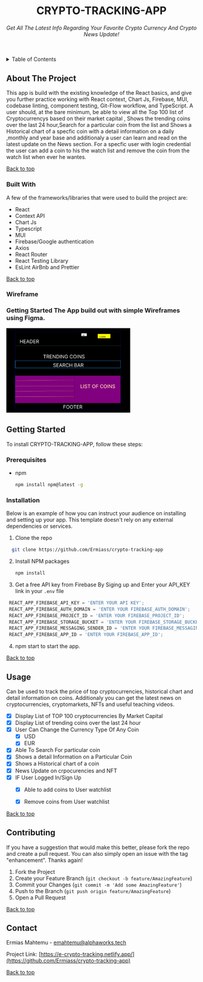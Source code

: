<!-- PROJECT Header -->
<a id="top"></a>
<br />
<div align="center">

  <h1 align="center">CRYPTO-TRACKING-APP </h1>


  <p align="center">
   <h6>Get All The Latest Info Regarding Your Favorite Crypto Currency And Crypto News Update!</h6>
    <br />
    <!-- <a href="https://github.com/othneildrew/Best-README-Template">View Demo</a> -->
</div>

<!-- TABLE OF CONTENTS -->
<details>
  <summary>Table of Contents</summary>
  <ol>
    <li>
      <a href="#about-the-project">About The Project</a>
      <ul>
        <li><a href="#built-with">Built With</a></li>
        <li><a href="#wireframe">Wireframe</a></li>
      </ul>
    </li>
    <li>
      <a href="#getting-started">Getting Started</a>
      <ul>
        <li><a href="#prerequisites">Prerequisites</a></li>
        <li><a href="#installation">Installation</a></li>
      </ul>
    <li><a href="#contact">Contact</a></li>
  </ol>
</details>



<!-- ABOUT THE PROJECT -->
## About The Project

This app is build with the existing knowledge of the React basics, and give you further practice working with React context, Chart Js, Firebase, MUI, codebase linting, component testing, Git-Flow workflow, and TypeScript.
 A user should, at the bare minimum, be able to view all the Top 100 list of Cryptocurrencys based on their market capital , Shows the trending coins over the last 24 hour,Search for a particular coin from the list and Shows a Historical chart of a specfic coin with a detail information on a daily ,monthly and year base and additionaly a user can learn and read on the latest update on the News section.
For a specfic user with login  credential the user can add a coin to his the watch list and remove the coin from the watch list when ever he wantes.


<p><a  align="right" href="#top">Back to top</a></p>

### Built With

A few of the frameworks/libraries that were used to build the project are:

* React
* Context API
* Chart Js
* Typescript
* MUI
* Firebase/Google authentication
* Axios
* React Router
* React Testing Library
* EsLint AirBnb and Prettier


<p><a  align="right" href="#top">Back to top</a></p>

### Wireframe
  ### Getting Started The App build out with simple Wireframes using Figma.
<img width="328" alt="wirefram-backend-blog-app" src="./public/wireframe.jpeg">


## Getting Started

To install CRYPTO-TRACKING-APP, follow these steps:
### Prerequisites


* npm
  
  ```sh
  npm install npm@latest -g
  ```
  

### Installation

Below is an example of how you can instruct your audience on installing and setting up your app. This template doesn't rely on any external dependencies or services.

1. Clone the repo
 ```sh
   git clone https://github.com/Ermiass/crypto-tracking-app
   ```
2. Install NPM packages
   ```sh
   npm install
   ```
3. Get a free  API key from Firebase By Siging up and Enter your  API_KEY link in your `.env` file 
  ```js
   REACT_APP_FIREBASE_API_KEY = 'ENTER YOUR API KEY';
   REACT_APP_FIREBASE_AUTH_DOMAIN = 'ENTER YOUR FIREBASE_AUTH_DOMAIN';
   REACT_APP_FIREBASE_PROJECT_ID = 'ENTER YOUR FIREBASE_PROJECT_ID';
   REACT_APP_FIREBASE_STORAGE_BUCKET = 'ENTER YOUR FIREBASE_STORAGE_BUCKET';
   REACT_APP_FIREBASE_MESSAGING_SENDER_ID = 'ENTER YOUR FIREBASE_MESSAGING_SENDER_ID';
   REACT_APP_FIREBASE_APP_ID = 'ENTER YOUR FIREBASE_APP_ID';
   ```
4. npm start to start the app.


<p><a  align="right" href="#top">Back to top</a></p>



<!-- USAGE EXAMPLES -->
## Usage

Can be used to track the price of top cryptocurrencies, historical chart and detail information on coins.
Additionaly you can  get the latest news on cryptocurrencies, cryptomarkets, NFTs and useful  teaching videos.

- [x] Display  List of TOP 100 cryptocurrencies By Market Capital
- [x] Display List of trending coins over the last 24 hour
- [x] User Can Change the Currency Type Of Any Coin
    - [x] USD
    - [x] EUR
- [x] Able To Search For  particular coin 
- [x] Shows a detail Information on a Particular Coin
- [x] Shows a Historical chart of a coin
- [x] News Update on crpocurencies and NFT 
- [x] IF User Logged In/Sign Up
    - [x] Able to add coins to User watchlist 
    - [x] Remove coins from User watchlist 


<p><a  align="right" href="#top">Back to top</a></p>



<!-- CONTRIBUTING -->
## Contributing
If you have a suggestion that would make this better, please fork the repo and create a pull request. You can also simply open an issue with the tag "enhancement".
Thanks again!

1. Fork the Project
2. Create your Feature Branch (`git checkout -b feature/AmazingFeature`)
3. Commit your Changes (`git commit -m 'Add some AmazingFeature'`)
4. Push to the Branch (`git push origin feature/AmazingFeature`)
5. Open a Pull Request

<p><a  align="right" href="#top">Back to top</a></p>


<!-- CONTACT -->
## Contact

Ermias Mahtemu - emahtemu@alphaworks.tech

Project Link: [https://e-crypto-tracking.netlify.app/](https://github.com/Ermiass/crypto-tracking-app)

<p><a  align="right" href="#top">Back to top</a></p>
